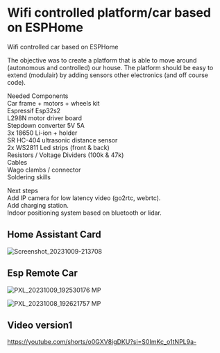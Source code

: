 # Wifi controlled platform/car based on ESPHome
Wifi controlled car based on ESPHome

The objective was to create a platform that is able to move around (autonomous and controlled) our house. The platform should be easy to extend (modulair) by adding sensors other electronics (and off course code).

Needed Components  
Car frame + motors + wheels kit  
Espressif Esp32s2  
L298N motor driver board  
Stepdown converter 5V 5A  
3x 18650 Li-ion + holder  
SR HC-404 ultrasonic distance sensor  
2x WS2811 Led strips (front & back)  
Resistors / Voltage Dividers (100k & 47k)  
Cables  
Wago clambs / connector  
Soldering skills  

Next steps  
Add IP camera for low latency video (go2rtc, webrtc).  
Add charging station.  
Indoor positioning system based on bluetooth or lidar.  

## Home Assistant Card
![Screenshot_20231009-213708](https://github.com/kippesikgithub/esp_rc_car/assets/100353268/69cdad8b-679a-431a-acdd-01560d5cd4de)


## Esp Remote Car
![PXL_20231009_192530176 MP](https://github.com/kippesikgithub/esp_rc_car/assets/100353268/de9bd960-f50a-4b5b-a780-d8d157d55007)

![PXL_20231008_192621757 MP](https://github.com/kippesikgithub/esp_rc_car/assets/100353268/134954b6-0dc8-4765-bb1c-5fdb2e4c9cd7)

## Video version1
https://youtube.com/shorts/o0GXV8igDKU?si=S0ImKc_o1tNPL9a-
